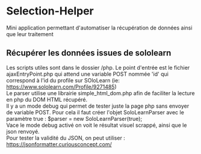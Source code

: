 # Selection-Helper
Mini application permettant d'automatiser la récupération de données ainsi que leur traitement

## Récupérer les données issues de sololearn
Les scripts utiles sont dans le dossier /php. Le point d'entrée est le fichier ajaxEntryPoint.php qui attend une variable POST nommée 'id' qui correspond à l'id du profile sur SOloLearn (ie: https://www.sololearn.com/Profile/9271485)
<br/>
Le parser utilise une librairie simple_html_dom.php afin de faciliter la lecture en php du DOM HTML récupéré.
<br/>
Il y a un mode debug qui permet de tester juste la page php sans envoyer de variable POST. Pour cela il faut créer l'objet SoloLearnParser avec le paramètre true : $parser = new SoloLearnParser(true);
<br/> Vace le mode debug activé on voit le résultat visuel scrappé, ainsi que le json renvoyé.
<br/>Pour tester la validité du JSON, on peut utiliser : https://jsonformatter.curiousconcept.com/
